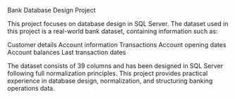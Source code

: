 Bank Database Design Project

This project focuses on database design in SQL Server. The dataset used in this project is a real-world bank dataset, containing information such as:

Customer details
Account information
Transactions
Account opening dates
Account balances
Last transaction dates

The dataset consists of 39 columns and has been designed in SQL Server following full normalization principles. This project provides practical experience in database design, normalization, and structuring banking operations data.
